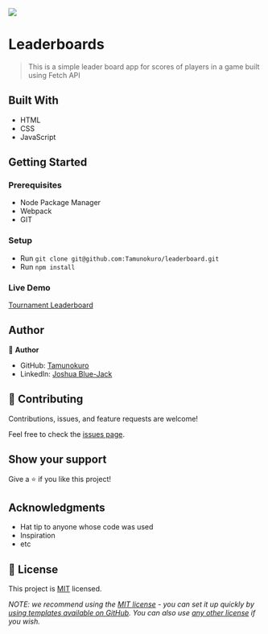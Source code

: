 ![](https://img.shields.io/badge/Microverse-blueviolet)

# Leaderboards

> This is a simple leader board app for scores of players in a game built using Fetch API


## Built With

- HTML
- CSS
- JavaScript

## Getting Started

### Prerequisites
- Node Package Manager
- Webpack
- GIT

### Setup
- Run `git clone git@github.com:Tamunokuro/leaderboard.git`
- Run `npm install`

### Live Demo
[Tournament Leaderboard](https://tamunokuro.github.io/leaderboard/dist/)

## Author

👤 **Author**

- GitHub: [Tamunokuro](https://github.com/Tamunokuro)
- LinkedIn: [Joshua Blue-Jack](https://linkedin.com/in/joshua-blue-jack)


## 🤝 Contributing

Contributions, issues, and feature requests are welcome!

Feel free to check the [issues page](../../issues/).

## Show your support

Give a ⭐️ if you like this project!

## Acknowledgments

- Hat tip to anyone whose code was used
- Inspiration
- etc

## 📝 License

This project is [MIT](./LICENSE) licensed.

_NOTE: we recommend using the [MIT license](https://choosealicense.com/licenses/mit/) - you can set it up quickly by [using templates available on GitHub](https://docs.github.com/en/communities/setting-up-your-project-for-healthy-contributions/adding-a-license-to-a-repository). You can also use [any other license](https://choosealicense.com/licenses/) if you wish._
